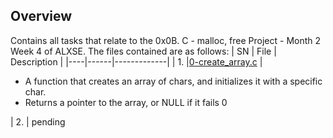 ## Overview ##

Contains all tasks that relate to the 0x0B. C - malloc, free Project - Month 2 Week 4 of ALXSE.
The files contained are as follows:
| SN | File | Description |
|----|------|-------------|
| 1. |[0-create_array.c](https://github.com/) | <ul><li>A function that creates an array of chars, and initializes it with a specific char.<br/><li>Returns a pointer to the array, or NULL if it fails 0</ul>
| 2. | pending